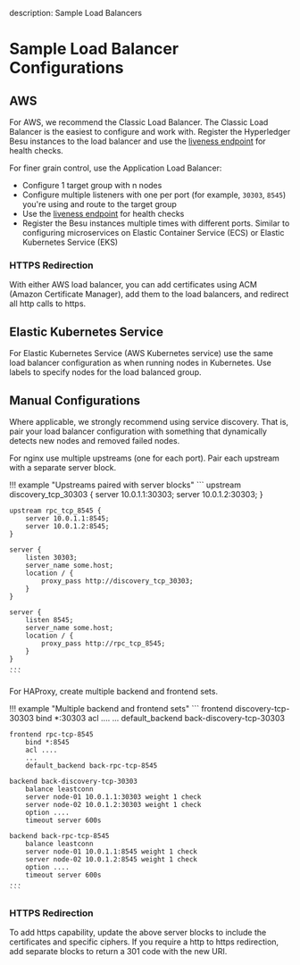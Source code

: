 description: Sample Load Balancers 
<!--- END of page meta data -->

# Sample Load Balancer Configurations 

## AWS 

For AWS, we recommend the Classic Load Balancer. The Classic Load Balancer is the easiest to configure and work with. Register
the Hyperledger Besu instances to the load balancer and use the [liveness endpoint](../../Interact/APIs/Using-JSON-RPC-API.md#readiness-and-liveness-endpoints)
for health checks. 

For finer grain control, use the Application Load Balancer:
 
* Configure 1 target group with n nodes 
* Configure multiple listeners with one per port (for example, `30303`, `8545`) you're using and route to the target group
* Use the [liveness endpoint](../../Interact/APIs/Using-JSON-RPC-API.md#readiness-and-liveness-endpoints) for health checks
* Register the Besu instances multiple times with different ports. Similar to configuring microservices 
on Elastic Container Service (ECS) or Elastic Kubernetes Service (EKS)  

### HTTPS Redirection 

With either AWS load balancer, you can add certificates using ACM (Amazon Certificate Manager),
add them to the load balancers, and redirect all http calls to https.

## Elastic Kubernetes Service  

For Elastic Kubernetes Service (AWS Kubernetes service) use the same load balancer configuration as when
running nodes in Kubernetes. Use labels to specify nodes for the load balanced group. 

## Manual Configurations 

Where applicable, we strongly recommend using service discovery. That is, pair your load balancer 
configuration with something that dynamically detects new nodes and removed failed nodes. 

For nginx use multiple upstreams (one for each port). Pair each upstream with a separate server block. 

!!! example "Upstreams paired with server blocks"
    ```
    upstream discovery_tcp_30303 {
        server 10.0.1.1:30303;
        server 10.0.1.2:30303;
    }

    upstream rpc_tcp_8545 {
        server 10.0.1.1:8545;
        server 10.0.1.2:8545;
    }

    server {
        listen 30303;
        server_name some.host;
        location / {
            proxy_pass http://discovery_tcp_30303;
        }
    }

    server {
        listen 8545;
        server_name some.host;
        location / {
            proxy_pass http://rpc_tcp_8545;
        }
    }
    ...
    ```

For HAProxy, create multiple backend and frontend sets.  

!!! example "Multiple backend and frontend sets"
    ```
    frontend discovery-tcp-30303
        bind *:30303
        acl ....
        ...
        default_backend back-discovery-tcp-30303

    frontend rpc-tcp-8545
        bind *:8545
        acl ....
        ...
        default_backend back-rpc-tcp-8545

    backend back-discovery-tcp-30303
        balance leastconn
        server node-01 10.0.1.1:30303 weight 1 check
        server node-02 10.0.1.2:30303 weight 1 check
        option ....
        timeout server 600s                 

    backend back-rpc-tcp-8545
        balance leastconn
        server node-01 10.0.1.1:8545 weight 1 check
        server node-02 10.0.1.2:8545 weight 1 check
        option ....
        timeout server 600s 
    ...                
    ```

### HTTPS Redirection 

To add https capability, update the above server blocks to include the certificates and specific ciphers. 
If you require a http to https redirection, add separate blocks to return a 301 code with the new URI. 
